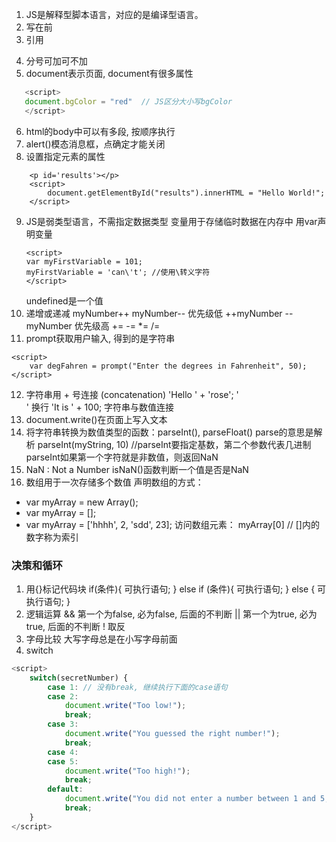 1. JS是解释型脚本语言，对应的是编译型语言。
2. <script></script> 写在</body>前
3. 引用
<script src="xxx.js"></script>
<script src="http://.../xxx.js"></script>
4. 分号可加可不加
5. document表示页面, document有很多属性
```javascript
   <script>
   document.bgColor = "red"  // JS区分大小写bgColor
   </script>
```
6. html的body中可以有多段<script></script>, 按顺序执行
7. alert()模态消息框，点确定才能关闭
8. 设置指定元素的属性
```
    <p id='results'></p>
    <script>
        document.getElementById("results").innerHTML = "Hello World!";
    </script>
```
9. JS是弱类型语言，不需指定数据类型
   变量用于存储临时数据在内存中
   用var声明变量
   ```
   <script>
   var myFirstVariable = 101;
   myFirstVariable = 'can\'t'; //使用\转义字符
   </script>
   ```
   undefined是一个值
10. 递增或递减
  myNumber++ myNumber-- 优先级低
  ++myNumber --myNumber 优先级高
  += -= *= /=
11. prompt获取用户输入, 得到的是字符串
```
<script>
    var degFahren = prompt("Enter the degrees in Fahrenheit", 50);
</script>
```
12. 字符串用 + 号连接 (concatenation)
    'Hello ' + 'rose';
    '<br/>' 换行
    'It is ' + 100; 字符串与数值连接
13. document.write()在页面上写入文本
14. 将字符串转换为数值类型的函数：parseInt(), parseFloat() parse的意思是解析
  parseInt(myString, 10) //parseInt要指定基数，第二个参数代表几进制
  parseInt如果第一个字符就是非数值，则返回NaN
14. NaN : Not a Number
  isNaN()函数判断一个值是否是NaN
15. 数组用于一次存储多个数值
  声明数组的方式：
  - var myArray = new Array();
  - var myArray = [];
  - var myArray = ['hhhh', 2, 'sdd', 23];
  访问数组元素：
  myArray[0]  // []内的数字称为索引

### 决策和循环
1. 用{}标记代码块
    if(条件){
      可执行语句;
    } else if (条件){
      可执行语句;
    } else {
      可执行语句;
    }
2. 逻辑运算
  && 第一个为false, 必为false, 后面的不判断
  || 第一个为true, 必为true, 后面的不判断
  ! 取反
3. 字母比较 大写字母总是在小写字母前面
4. switch
```javascript
<script>
    switch(secretNumber) {
        case 1: // 没有break, 继续执行下面的case语句
        case 2: 
            document.write("Too low!");
            break;
        case 3:
            document.write("You guessed the right number!");
            break;
        case 4: 
        case 5:
            document.write("Too high!");
            break;
        default:
            document.write("You did not enter a number between 1 and 5;")
            break;
    }
</script>
```

  
